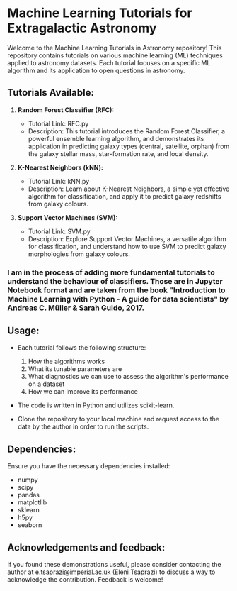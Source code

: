 # Machine Learning Tutorials for Extragalactic Astronomy

Welcome to the Machine Learning Tutorials in Astronomy repository! This repository contains tutorials on various machine learning (ML) techniques applied to astronomy datasets. Each tutorial focuses on a specific ML algorithm and its application to open questions in astronomy.

## Tutorials Available:

1. **Random Forest Classifier (RFC):**
   - Tutorial Link: RFC.py
   - Description: This tutorial introduces the Random Forest Classifier, a powerful ensemble learning algorithm, and demonstrates its application in predicting galaxy types (central, satellite, orphan) from the galaxy stellar mass, star-formation rate, and local density.

2. **K-Nearest Neighbors (kNN):**
   - Tutorial Link: kNN.py
   - Description: Learn about K-Nearest Neighbors, a simple yet effective algorithm for classification, and apply it to predict galaxy redshifts from galaxy colours.

3. **Support Vector Machines (SVM):**
   - Tutorial Link: SVM.py
   - Description: Explore Support Vector Machines, a versatile algorithm for classification, and understand how to use SVM to predict galaxy morphologies from galaxy colours.

### I am in the process of adding more fundamental tutorials to understand the behaviour of classifiers. Those are in Jupyter Notebook format and are taken from the book "Introduction to Machine Learning with Python - A guide for data scientists" by Andreas C. Müller & Sarah Guido, 2017.  

## Usage:

- Each tutorial follows the following structure:
   1. How the algorithms works
   2. What its tunable parameters are
   3. What diagnostics we can use to assess the algorithm's performance on a dataset
   4. How we can improve its performance

- The code is written in Python and utilizes scikit-learn.

- Clone the repository to your local machine and request access to the data by the author in order to run the scripts.

## Dependencies:

Ensure you have the necessary dependencies installed:
- numpy
- scipy
- pandas
- matplotlib
- sklearn
- h5py
- seaborn


## Acknowledgements and feedback:

If you found these demonstrations useful, please consider contacting the author at e.tsaprazi@imperial.ac.uk (Eleni Tsaprazi) to discuss a way
to acknowledge the contribution. Feedback is welcome!
